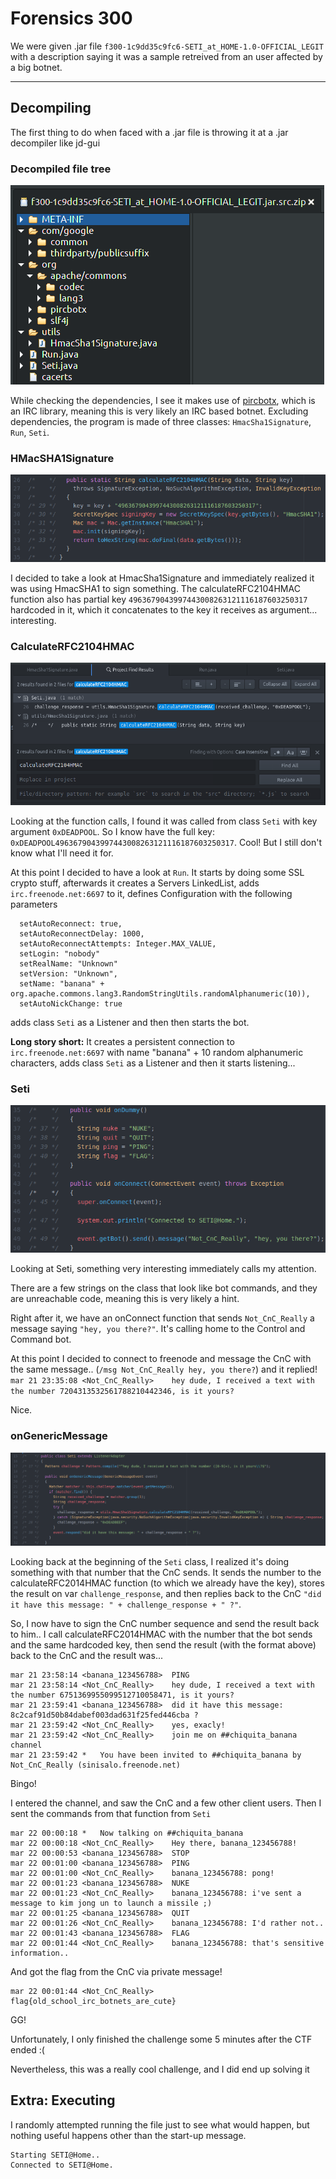 # Forensics 300

We were given .jar file `f300-1c9dd35c9fc6-SETI_at_HOME-1.0-OFFICIAL_LEGIT` with a description saying it was a sample retreived from an user affected by a big botnet.

---

## Decompiling
The first thing to do when faced with a .jar file is throwing it at a .jar decompiler like jd-gui


### Decompiled file tree
![decompiled1](forensics-300/decompiled1.png)

While checking the dependencies, I see it makes use of [pircbotx](https://github.com/pircbotx/pircbotx), which is an IRC library, meaning this is very likely an IRC based botnet.
Excluding dependencies, the program is made of three classes: `HmacSha1Signature`, `Run`, `Seti`.


### HMacSHA1Signature
![hmacsha1signature](forensics-300/hmacsha1signature.png)

I decided to take a look at HmacSha1Signature and immediately realized it was using HmacSHA1 to sign something. The calculateRFC2104HMAC function also has partial key `4963679043997443008263121116187603250317` hardcoded in it, which it concatenates to the key it receives as argument... interesting.


### CalculateRFC2104HMAC
![calculateRFC2104HMAC](forensics-300/calculateRFC2104HMAC.png)

Looking at the function calls, I found it was called from class `Seti` with key argument `0xDEADPOOL`. So I know have the full key: `0xDEADPOOL4963679043997443008263121116187603250317`. Cool! But I still don't know what I'll need it for.

At this point I decided to have a look at `Run`. It starts by doing some SSL crypto stuff, afterwards it creates a Servers LinkedList, adds `irc.freenode.net:6697` to it, defines Configuration with the following parameters
```
  setAutoReconnect: true,
  setAutoReconnectDelay: 1000,
  setAutoReconnectAttempts: Integer.MAX_VALUE,
  setLogin: "nobody"
  setRealName: "Unknown"
  setVersion: "Unknown",
  setName: "banana" + org.apache.commons.lang3.RandomStringUtils.randomAlphanumeric(10)),
  setAutoNickChange: true
```
adds class `Seti` as a Listener and then then starts the bot.

**Long story short:** It creates a persistent connection to `irc.freenode.net:6697` with name "banana" + 10 random alphanumeric characters, adds class `Seti` as a Listener and then it starts listening...


### Seti
![seti](forensics-300/seti.png)

Looking at Seti, something very interesting immediately calls my attention.

There are a few strings on the class that look like bot commands, and they are unreachable code, meaning this is very likely a hint.

Right after it, we have an onConnect function that sends `Not_CnC_Really` a message saying `"hey, you there?"`. It's calling home to the Control and Command bot.

At this point I decided to connect to freenode and message the CnC with the same message.. (`/msg Not_CnC_Really hey, you there?`) and it replied! `mar 21 23:35:08 <Not_CnC_Really>	hey dude, I received a text with the number 7204313532561788210442346, is it yours?`

Nice.


### onGenericMessage
![onGenericMessage](forensics-300/onGenericMessage.png)

Looking back at the beginning of the `Seti` class, I realized it's doing something with that number that the CnC sends. It sends the number to the calculateRFC2014HMAC function (to which we already have the key), stores the result on var `challenge_response`, and then replies back to the CnC `"did it have this message: " + challenge_response + " ?"`.

So, I now have to sign the CnC number sequence and send the result back to him.. I call calculateRFC2014HMAC with the number that the bot sends and the same hardcoded key, then send the result (with the format above) back to the CnC and the result was...
```
mar 21 23:58:14 <banana_123456788>	PING
mar 21 23:58:14 <Not_CnC_Really>	hey dude, I received a text with the number 6751369955099512710058471, is it yours?
mar 21 23:59:41 <banana_123456788>	did it have this message: 8c2caf91d50b84dabef003dad631f25fed446cba ?
mar 21 23:59:42 <Not_CnC_Really>	yes, exacly!
mar 21 23:59:42 <Not_CnC_Really>	join me on ##chiquita_banana channel
mar 21 23:59:42 *	You have been invited to ##chiquita_banana by Not_CnC_Really (sinisalo.freenode.net)
```
Bingo!

I entered the channel, and saw the CnC and a few other client users. Then I sent the commands from that function from `Seti`
```
mar 22 00:00:18 *	Now talking on ##chiquita_banana
mar 22 00:00:18 <Not_CnC_Really>	Hey there, banana_123456788!
mar 22 00:00:53 <banana_123456788>	STOP
mar 22 00:01:00 <banana_123456788>	PING
mar 22 00:01:00 <Not_CnC_Really>	banana_123456788: pong!
mar 22 00:01:23 <banana_123456788>	NUKE
mar 22 00:01:23 <Not_CnC_Really>	banana_123456788: i've sent a message to kim jong un to launch a missile ;)
mar 22 00:01:25 <banana_123456788>	QUIT
mar 22 00:01:26 <Not_CnC_Really>	banana_123456788: I'd rather not..
mar 22 00:01:43 <banana_123456788>	FLAG
mar 22 00:01:44 <Not_CnC_Really>	banana_123456788: that's sensitive information..
```
And got the flag from the CnC via private message!
```
mar 22 00:01:44 <Not_CnC_Really>	flag{old_school_irc_botnets_are_cute}
```
GG!

Unfortunately, I only finished the challenge some 5 minutes after the CTF ended :(

Nevertheless, this was a really cool challenge, and I did end up solving it


## Extra: Executing
I randomly attempted running the file just to see what would happen, but nothing useful happens other than the start-up message.
```
Starting SETI@Home..
Connected to SETI@Home.
```
